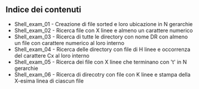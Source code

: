 ## Indice dei contenuti

* Shell_exam_01 - Creazione di file sorted e loro ubicazione in N gerarchie
* Shell_exam_02 - Ricerca file con X linee e almeno un carattere numerico
* Shell_exam_03 - Ricerca di tutte le directory con nome DR con almeno un file con carattere numerico al loro interno
* Shell_exam_04 - Ricerca delle directory con file di H linee e occorrenza del carattere Cx al loro interno
* Shell_exam_05 - Ricerca dei file con X linee che terminano con 't' in N gerarchie
* Shell_exam_06 - Ricerca di direcotry con file con K linee e stampa della X-esima linea di ciascun file
